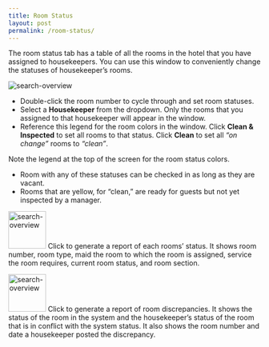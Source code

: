 ```yaml
---
title: Room Status
layout: post
permalink: /room-status/
---
```


The room status tab has a table of all the rooms in the hotel that you have assigned to
housekeepers. You can use this window to conveniently change the statuses of housekeeper’s
rooms.

<img src="/portfolio/images/statuso.png" alt="search-overview">

- Double-click the room number to cycle through and set room statuses.
- Select a **Housekeeper** from the dropdown. Only the rooms that you assigned to that
housekeeper will appear in the window.
- Reference this legend for the room colors in the window. Click **Clean & Inspected** to set all
rooms to that status. Click **Clean** to set all *“on change”* rooms to *“clean”*.

Note the legend at the top of the screen for the room status colors. 
- Room with any of these statuses can be checked in as long as they are vacant. 
- Rooms that are yellow, for “clean,” are ready for guests but not yet inspected by a manager.

<img src="/portfolio/images/status-report.jpg" width="75" alt="search-overview"> Click to generate a report of each rooms’ status. It shows room number, room type, maid the
room to which the room is assigned, service the room requires, current room status, and room
section.

<img src="/portfolio/images/discrep-report.jpg" width="75" alt="search-overview"> Click to generate a report of room discrepancies. It shows the status of the room in the
system and the housekeeper’s status of the room that is in conflict with the system status. It also
shows the room number and date a housekeeper posted the discrepancy.
